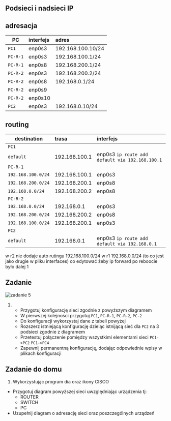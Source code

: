 Podsieci i nadsieci IP
----------------------

adresacja
-----------------------------------------------------
| PC     |  interfejs   | adres  |
| --------- |:-------------| :---------------| 
| ``PC1``   | enp0s3 | 192.168.100.10/24     |
| ``PC-R-1``| enp0s3 | 192.168.100.1/24      |
| ``PC-R-1``| enp0s8 | 192.168.200.1/24     |
| ``PC-R-2``| enp0s3 | 192.168.200.2/24     |
| ``PC-R-2``| enp0s8  |  192.168.0.1/24     |
| ``PC-R-2``| enp0s9  |    |
| ``PC-R-2``| enp0s10 |    |
| ``PC2``   | enp0s3  |  192.168.0.10/24    |

routing
-------

| destination | trasa | interfejs  |
| --------- |:-------------| :---------------| 
| ``PC1``     |  | |
| ``default`` | 192.168.100.1 | enp0s3 ``ip route add default via 192.168.100.1`` |
| ``PC-R-1``  |  |        |
| ``192.168.100.0/24`` | 192.168.100.1 | enp0s3 |
| ``192.168.200.0/24`` | 192.168.200.1 | enp0s8 |
| ``192.168.0.0/24``   | 192.168.200.2 | enp0s8 |
| ``PC-R-2``  |  |        |
| ``192.168.0.0/24`` | 192.168.0.1 | enp0s3 |
| ``192.168.200.0/24`` | 192.168.200.2 | enp0s8 |
| ``192.168.100.0/24``  | 192.168.200.1  | enp0s3 |
| ``PC2``  |  |
| ``default`` | 192.168.0.1 | enp0s3 ``ip route add default via 192.168.0.1`` |

w r2
nie dodaje auto rutingu 192.168.100.0/24
w r1 192.168.0.0/24 (to co jest jako drugie w pliku interfaces)
co edytować żeby ip forward po reboocie było dalej 1

Zadanie
------------

![zadanie 5](over_network.svg)

1.
   * Przygotuj konfigurację sieci zgodnie z powyższym diagramem
   * W pierwszej kolejności przygotuj ``PC1``, ``PC-R-1``, ``PC-R-2``, ``PC-2``
   * Do konfiguracji wykorzystaj dane z tabeli powyżej
   * Rozszerz istniejącą konfigurację dzieląc istnijącą sieć dla ``PC2`` na 3 podsieci zgodnie z diagramem
   * Przetestuj połączenie pomiędzy wszystkimi elementami sieci ``PC1->PC2`` ``PC1->PC4``
   * Zapewnij permanentną konfigurację, dodając odpowiednie wpisy w plikach konfiguracji

Zadanie do domu
---------------

1. Wykorzystując program dia oraz ikony CISCO
  * Przygotuj diagram powyższej sieci uwzględniając urządzenia tj:
    * ROUTER
    * SWITCH
    * PC
  * Uzupełnij diagram o adresację sieci oraz poszczególnych urządzeń
  
